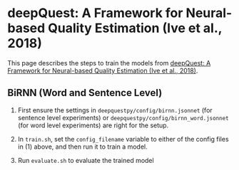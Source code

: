 # deepQuest: A Framework for Neural-based Quality Estimation (Ive et al., 2018)

This page describes the steps to train the models from [deepQuest: A Framework for Neural-based Quality Estimation (Ive et al., 2018)](https://aclanthology.org/C18-1266/).

## BiRNN (Word and Sentence Level)

1. First ensure the settings in `deepquestpy/config/birnn.jsonnet` (for sentence level experiments) or 
   `deepquestpy/config/birnn_word.jsonnet` (for word level experiments) are right for the setup.
   
2. In `train.sh`, set the `config_filename` variable to either of the config files in (1) above, and then run it to train a model.
   
3. Run `evaluate.sh` to evaluate the trained model